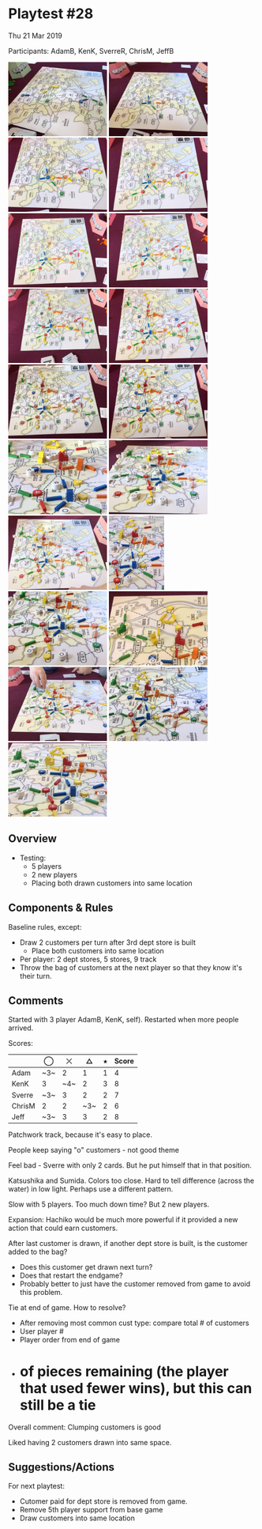 # Playtest #28

Thu 21 Mar 2019

Participants: AdamB, KenK, SverreR, ChrisM, JeffB

<img src="images/pt28/pt28-1339.jpg" height="150px"/> <img src="images/pt28/pt28-1340.jpg" height="150px"/> <img src="images/pt28/pt28-1341.jpg" height="150px"/> <img src="images/pt28/pt28-1342.jpg" height="150px"/> <img src="images/pt28/pt28-1343.jpg" height="150px"/> <img src="images/pt28/pt28-1344.jpg" height="150px"/> <img src="images/pt28/pt28-1346.jpg" height="150px"/> <img src="images/pt28/pt28-1347.jpg" height="150px"/> <img src="images/pt28/pt28-1348.jpg" height="150px"/> <img src="images/pt28/pt28-1350.jpg" height="150px"/> <img src="images/pt28/pt28-1352.jpg" height="150px"/> <img src="images/pt28/pt28-1353.jpg" height="150px"/> <img src="images/pt28/pt28-1354.jpg" height="150px"/> <img src="images/pt28/pt28-1357.jpg" height="150px"/> <img src="images/pt28/pt28-1358.jpg" height="150px"/> <img src="images/pt28/pt28-1359.jpg" height="150px"/> <img src="images/pt28/pt28-1360.jpg" height="150px"/> <img src="images/pt28/pt28-1361.jpg" height="150px"/> <img src="images/pt28/pt28-1362.jpg" height="150px"/> 

## Overview

* Testing:
	* 5 players
	* 2 new players
	* Placing both drawn customers into same location

## Components & Rules

Baseline rules, except:

* Draw 2 customers per turn after 3rd dept store is built
   * Place both customers into same location
* Per player: 2 dept stores, 5 stores, 9 track
* Throw the bag of customers at the next player so that they know it's their turn.

## Comments

Started with 3 player AdamB, KenK, self). Restarted when more people arrived.

Scores: 

|         |  ◯  |  ⤫  |  △  |  ⭒  | Score |
| ------- | --- | --- | --- | --- | --- |
| Adam    | ~3~ |  2  |  1  |  1  |  4  |
| KenK    |  3  | ~4~ |  2  |  3  |  8  |
| Sverre  | ~3~ |  3  |  2  |  2  |  7  |
| ChrisM  |  2  |  2  | ~3~ |  2  |  6  |
| Jeff    | ~3~ |  3  |  3  |  2  |  8  |

Patchwork track, because it's easy to place.

People keep saying "o" customers - not good theme

Feel bad - Sverre with only 2 cards. But he put himself that in that position.

Katsushika and Sumida. Colors too close. Hard to tell difference (across the water) in low light. Perhaps use a different pattern.

Slow with 5 players. Too much down time? But 2 new players.

Expansion: Hachiko would be much more powerful if it provided a new action that could earn customers.

After last customer is drawn, if another dept store is built, is the customer added to the bag?

* Does this customer get drawn next turn?
* Does that restart the endgame?
* Probably better to just have the customer removed from game to avoid this problem.

Tie at end of game. How to resolve?

* After removing most common cust type: compare total # of customers
* User player #
* Player order from end of game
* # of pieces remaining (the player that used fewer wins), but this can still be a tie

Overall comment: Clumping customers is good

Liked having 2 customers drawn into same space.

## Suggestions/Actions

For next playtest:

* Cutomer paid for dept store is removed from game.
* Remove 5th player support from base game
* Draw customers into same location
